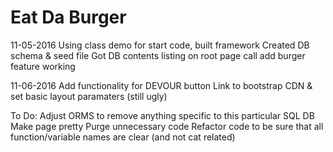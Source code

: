 # Eat Da Burger

11-05-2016
Using class demo for start code, built framework
Created DB schema & seed file
Got DB contents listing on root page call
add burger feature working

11-06-2016
Add functionality for DEVOUR button
Link to bootstrap CDN & set basic layout paramaters (still ugly)

To Do:
Adjust ORMS to remove anything specific to this particular SQL DB
Make page pretty
Purge unnecessary code
Refactor code to be sure that all function/variable names are clear (and not cat related)